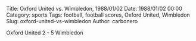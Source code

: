 Title: Oxford United vs. Wimbledon, 1988/01/02
Date: 1988/01/02 00:00
Category: sports
Tags: football, football scores, Oxford United, Wimbledon
Slug: oxford-united-vs-wimbledon
Author: carbonero


Oxford United 2 - 5 Wimbledon

